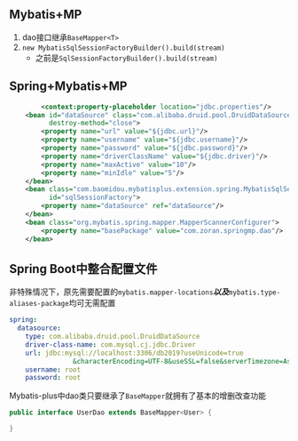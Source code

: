 ##	Mybatis+MP

1. dao接口继承`BaseMapper<T>`
2. `new MybatisSqlSessionFactoryBuilder().build(stream)`
   - 之前是`SqlSessionFactoryBuilder().build(stream)`

## Spring+Mybatis+MP

```xml
 		<context:property-placeholder location="jdbc.properties"/>
    <bean id="dataSource" class="com.alibaba.druid.pool.DruidDataSource" 
          destroy-method="close">
        <property name="url" value="${jdbc.url}"/>
        <property name="username" value="${jdbc.username}"/>
        <property name="password" value="${jdbc.password}"/>
        <property name="driverClassName" value="${jdbc.driver}"/>
        <property name="maxActive" value="10"/>
        <property name="minIdle" value="5"/>
    </bean>
    <bean class="com.baomidou.mybatisplus.extension.spring.MybatisSqlSessionFactoryBean" 
          id="sqlSessionFactory">
        <property name="dataSource" ref="dataSource"/>
    </bean>
    <bean class="org.mybatis.spring.mapper.MapperScannerConfigurer">
        <property name="basePackage" value="com.zoran.springmp.dao"/>
    </bean>
```
## Spring Boot中整合配置文件

非特殊情况下，原先需要配置的`mybatis.mapper-locations`***以及***`mybatis.type-aliases-package`均可无需配置

```yaml
spring:
  datasource:
    type: com.alibaba.druid.pool.DruidDataSource
    driver-class-name: com.mysql.cj.jdbc.Driver
    url: jdbc:mysql://localhost:3306/db2019?useUnicode=true
    			&characterEncoding=UTF-8&useSSL=false&serverTimezone=Asia/Shanghai
    username: root
    password: root
```

Mybatis-plus中dao类只要继承了`BaseMapper`就拥有了基本的增删改查功能

```java
public interface UserDao extends BaseMapper<User> {

}
```